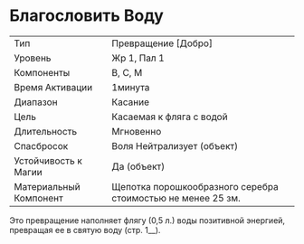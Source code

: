 
# Благословить Воду

| | |
|---|---|
|Тип|Превращение [Добро]|
|Уровень| Жр 1, Пал 1|
|Компоненты| В, С, М|
|Время Активации| 1минута|
|Диапазон| Касание|
|Цель| Касаемая к фляга с водой|
|Длительность| Мгновенно|
|Спасбросок| Воля Нейтрализует (объект)|
|Устойчивость к Магии| Да (объект)|
|Материальный Компонент| Щепотка порошкообразного серебра стоимостью не менее 25 зм.|

Это превращение наполняет флягу (0,5 л.) воды позитивной энергией, превращая ее в святую воду (стр. 1__).
